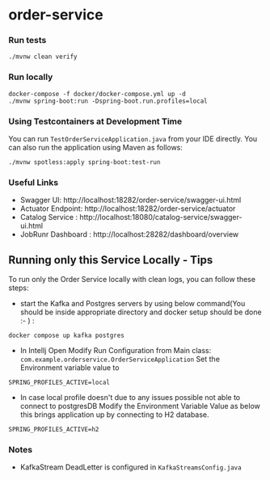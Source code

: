 # order-service

### Run tests

```shell
./mvnw clean verify
```

### Run locally

```shell
docker-compose -f docker/docker-compose.yml up -d
./mvnw spring-boot:run -Dspring-boot.run.profiles=local
```
### Using Testcontainers at Development Time
You can run `TestOrderServiceApplication.java` from your IDE directly.
You can also run the application using Maven as follows:

```shell
./mvnw spotless:apply spring-boot:test-run
```


### Useful Links
* Swagger UI: http://localhost:18282/order-service/swagger-ui.html
* Actuator Endpoint: http://localhost:18282/order-service/actuator
* Catalog Service : http://localhost:18080/catalog-service/swagger-ui.html
* JobRunr Dashboard : http://localhost:28282/dashboard/overview

## Running only this Service Locally - Tips

To run only the Order Service locally with clean logs, you can follow these steps:


 * start the Kafka and Postgres servers by using below command(You should be inside appropriate directory and docker setup should be done :- ) :
```shell
docker compose up kafka postgres
```

 * In IntelIj Open Modify Run Configuration from Main class:
        `com.example.orderservice.OrderServiceApplication`
Set the Environment variable value to 
```text
SPRING_PROFILES_ACTIVE=local
```

 * In case local profile doesn't due to any issues possible not able to connect to postgresDB
Modify the Environment Variable Value as below this brings application up by connecting to H2 database.
```text
SPRING_PROFILES_ACTIVE=h2
```

### Notes
* KafkaStream DeadLetter is configured in `KafkaStreamsConfig.java`
